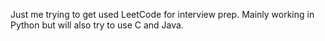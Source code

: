 Just me trying to get used LeetCode for interview prep. Mainly working in Python but will also try to use C and Java.